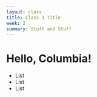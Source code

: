 ```yaml
---
layout: class
title: Class 3 Title
week: 2
summary: Stuff and Stuff
---
```


# Hello, Columbia!

- List
- List
- List